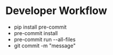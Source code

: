 # Developer Workflow
- pip install pre-commit
- pre-commit install
- pre-commit run --all-files
- git commit -m \"message\"